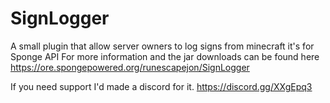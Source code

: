 # SignLogger
A small plugin that allow server owners to log signs from minecraft it's for Sponge API
For more information and the jar downloads can be found here https://ore.spongepowered.org/runescapejon/SignLogger

If you need support I'd made a discord for it.
https://discord.gg/XXgEpq3

